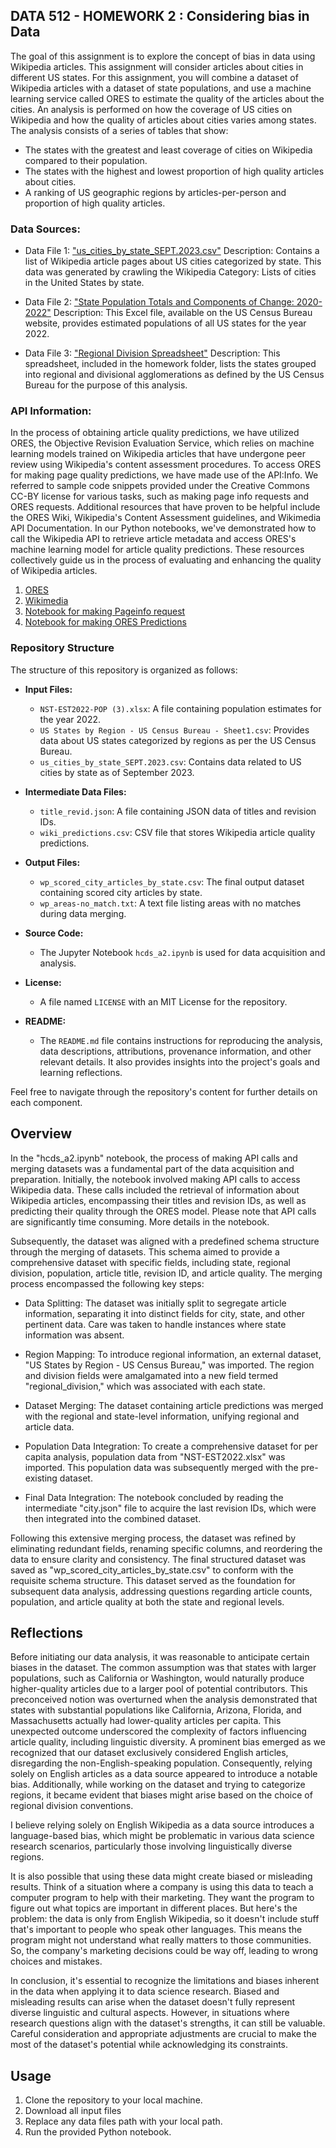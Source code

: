 ## DATA 512 - HOMEWORK 2 : Considering bias in Data

The goal of this assignment is to explore the concept of bias in data using Wikipedia articles. This assignment will consider articles about cities in different US states. For this assignment, you will combine a dataset of Wikipedia articles with a dataset of state populations, and use a machine learning service called ORES to estimate the quality of the articles about the cities.
An analysis is performed on how the coverage of US cities on Wikipedia and how the quality of articles about cities varies among states. The analysis consists of a series of tables that show:
* The states with the greatest and least coverage of cities on Wikipedia compared to their population.
* The states with the highest and lowest proportion of high quality articles about cities.
* A ranking of US geographic regions by articles-per-person and proportion of high quality articles.



### Data Sources:

* Data File 1: ["us_cities_by_state_SEPT.2023.csv"](https://drive.google.com/file/d/1XAydF2Cqjr5u1zs-B9p09JVliqtFYv15/view?usp=drive_link)
Description: Contains a list of Wikipedia article pages about US cities categorized by state. This data was generated by crawling the Wikipedia Category: Lists of cities in the United States by state.

* Data File 2: ["State Population Totals and Components of Change: 2020-2022"](https://www.census.gov/data/tables/time-series/demo/popest/2020s-state-total.html)
Description: This Excel file, available on the US Census Bureau website, provides estimated populations of all US states for the year 2022.

* Data File 3: ["Regional Division Spreadsheet"](https://drive.google.com/file/d/1uG6Pj5m3NjBbx9Xkzdtfo_Ewo0zCNK8F/view?usp=drive_link)
Description: This spreadsheet, included in the homework folder, lists the states grouped into regional and divisional agglomerations as defined by the US Census Bureau for the purpose of this analysis.

### API Information:


In the process of obtaining article quality predictions, we have utilized ORES, the Objective Revision Evaluation Service, which relies on machine learning models trained on Wikipedia articles that have undergone peer review using Wikipedia's content assessment procedures. To access ORES for making page quality predictions, we have made use of the API:Info. We referred to sample code snippets provided under the Creative Commons CC-BY license for various tasks, such as making page info requests and ORES requests. Additional resources that have proven to be helpful include the ORES Wiki, Wikipedia's Content Assessment guidelines, and Wikimedia API Documentation. In our Python notebooks, we've demonstrated how to call the Wikipedia API to retrieve article metadata and access ORES's machine learning model for article quality predictions. These resources collectively guide us in the process of evaluating and enhancing the quality of Wikipedia articles.

1. [ORES](https://www.mediawiki.org/wiki/ORES)
2. [Wikimedia]( https://www.mediawiki.org/wiki/API:Info)
3. [Notebook for making Pageinfo request]( https://drive.google.com/file/d/15UoE16s-IccCTOXREjU3xDIz07tlpyrl/view?usp=sharing)
4. [Notebook for making ORES Predictions](https://drive.google.com/file/d/17C9xsmR9U3lJeD52UTbAedlHDetwYsxs/view?usp=sharing)


### **Repository Structure**

The structure of this repository is organized as follows:

- **Input Files:**
  - `NST-EST2022-POP (3).xlsx`: A file containing population estimates for the year 2022.
  - `US States by Region - US Census Bureau - Sheet1.csv`: Provides data about US states categorized by regions as per the US Census Bureau.
  - `us_cities_by_state_SEPT.2023.csv`: Contains data related to US cities by state as of September 2023.

- **Intermediate Data Files:**
  - `title_revid.json`: A file containing JSON data of titles and revision IDs.
  - `wiki_predictions.csv`: CSV file that stores Wikipedia article quality predictions.

- **Output Files:**
  - `wp_scored_city_articles_by_state.csv`: The final output dataset containing scored city articles by state.
  - `wp_areas-no_match.txt`: A text file listing areas with no matches during data merging.

- **Source Code:**
  - The Jupyter Notebook `hcds_a2.ipynb` is used for data acquisition and analysis.

- **License:**
  - A file named `LICENSE` with an MIT License for the repository.

- **README:**
  - The `README.md` file contains instructions for reproducing the analysis, data descriptions, attributions, provenance information, and other relevant details. It also provides insights into the project's goals and learning reflections.

Feel free to navigate through the repository's content for further details on each component.

## Overview 

In the "hcds_a2.ipynb" notebook, the process of making API calls and merging datasets was a fundamental part of the data acquisition and preparation. Initially, the notebook involved making API calls to access Wikipedia data. These calls included the retrieval of information about Wikipedia articles, encompassing their titles and revision IDs, as well as predicting their quality through the ORES model. Please note that API calls are significantly time consuming. More details in the notebook. 

Subsequently, the dataset was aligned with a predefined schema structure through the merging of datasets. This schema aimed to provide a comprehensive dataset with specific fields, including state, regional division, population, article title, revision ID, and article quality. The merging process encompassed the following key steps:

* Data Splitting: The dataset was initially split to segregate article information, separating it into distinct fields for city, state, and other pertinent data. Care was taken to handle instances where state information was absent.

* Region Mapping: To introduce regional information, an external dataset, "US States by Region - US Census Bureau," was imported. The region and division fields were amalgamated into a new field termed "regional_division," which was associated with each state.

* Dataset Merging: The dataset containing article predictions was merged with the regional and state-level information, unifying regional and article data.

* Population Data Integration: To create a comprehensive dataset for per capita analysis, population data from "NST-EST2022.xlsx" was imported. This population data was subsequently merged with the pre-existing dataset.

* Final Data Integration: The notebook concluded by reading the intermediate "city.json" file to acquire the last revision IDs, which were then integrated into the combined dataset.

Following this extensive merging process, the dataset was refined by eliminating redundant fields, renaming specific columns, and reordering the data to ensure clarity and consistency. The final structured dataset was saved as "wp_scored_city_articles_by_state.csv" to conform with the requisite schema structure. This dataset served as the foundation for subsequent data analysis, addressing questions regarding article counts, population, and article quality at both the state and regional levels.


## Reflections 

Before initiating our data analysis, it was reasonable to anticipate certain biases in the dataset. The common assumption was that states with larger populations, such as California or Washington, would naturally produce higher-quality articles due to a larger pool of potential contributors. This preconceived notion was overturned when the analysis demonstrated that states with substantial populations like California, Arizona, Florida, and Massachusetts actually had lower-quality articles per capita. This unexpected outcome underscored the complexity of factors influencing article quality, including linguistic diversity. A prominent bias emerged as we recognized that our dataset exclusively considered English articles, disregarding the non-English-speaking population. Consequently, relying solely on English articles as a data source appeared to introduce a notable bias. Additionally, while working on the dataset and  trying to categorize regions, it became evident that biases might arise based on the choice of regional division conventions.

I believe relying solely on English Wikipedia as a data source introduces a language-based bias, which might be problematic in various data science research scenarios, particularly those involving linguistically diverse regions. 

It is also possible that using these data might create biased or misleading results. Think of a situation where a company is using this data to teach a computer program to help with their marketing. They want the program to figure out what topics are important in different places. But here's the problem: the data is only from English Wikipedia, so it doesn't include stuff that's important to people who speak other languages. This means the program might not understand what really matters to those communities. So, the company's marketing decisions could be way off, leading to wrong choices and mistakes. 

In conclusion, it's essential to recognize the limitations and biases inherent in the data when applying it to data science research. Biased and misleading results can arise when the dataset doesn't fully represent diverse linguistic and cultural aspects. However, in situations where research questions align with the dataset's strengths, it can still be valuable. Careful consideration and appropriate adjustments are crucial to make the most of the dataset's potential while acknowledging its constraints.

## Usage 

1. Clone the repository to your local machine.
2. Download all input files
4. Replace any data files path with your local path.
5. Run the provided Python notebook. 


